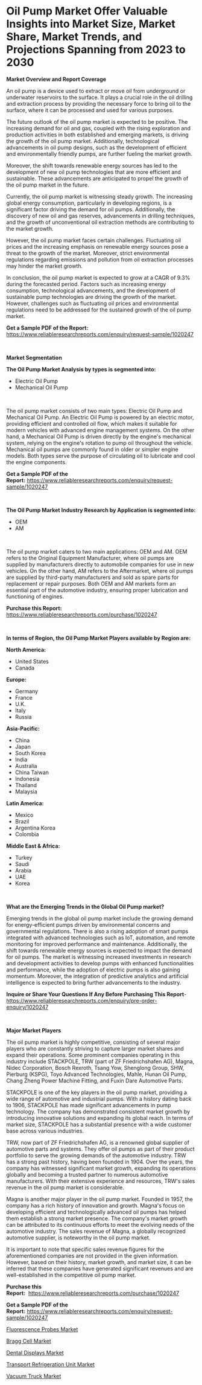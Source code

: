 <p><h1>Oil Pump Market Offer Valuable Insights into Market Size, Market Share, Market Trends, and Projections Spanning from 2023 to 2030</h1></p><p><strong>Market Overview and Report Coverage</strong></p>
<p><p>An oil pump is a device used to extract or move oil from underground or underwater reservoirs to the surface. It plays a crucial role in the oil drilling and extraction process by providing the necessary force to bring oil to the surface, where it can be processed and used for various purposes.</p><p>The future outlook of the oil pump market is expected to be positive. The increasing demand for oil and gas, coupled with the rising exploration and production activities in both established and emerging markets, is driving the growth of the oil pump market. Additionally, technological advancements in oil pump designs, such as the development of efficient and environmentally friendly pumps, are further fueling the market growth.</p><p>Moreover, the shift towards renewable energy sources has led to the development of new oil pump technologies that are more efficient and sustainable. These advancements are anticipated to propel the growth of the oil pump market in the future.</p><p>Currently, the oil pump market is witnessing steady growth. The increasing global energy consumption, particularly in developing regions, is a significant factor driving the demand for oil pumps. Additionally, the discovery of new oil and gas reserves, advancements in drilling techniques, and the growth of unconventional oil extraction methods are contributing to the market growth.</p><p>However, the oil pump market faces certain challenges. Fluctuating oil prices and the increasing emphasis on renewable energy sources pose a threat to the growth of the market. Moreover, strict environmental regulations regarding emissions and pollution from oil extraction processes may hinder the market growth.</p><p>In conclusion, the oil pump market is expected to grow at a CAGR of 9.3% during the forecasted period. Factors such as increasing energy consumption, technological advancements, and the development of sustainable pump technologies are driving the growth of the market. However, challenges such as fluctuating oil prices and environmental regulations need to be addressed for the sustained growth of the oil pump market.</p></p>
<p><strong>Get a Sample PDF of the Report:</strong> <a href="https://www.reliableresearchreports.com/enquiry/request-sample/1020247">https://www.reliableresearchreports.com/enquiry/request-sample/1020247</a></p>
<p>&nbsp;</p>
<p><strong>Market Segmentation</strong></p>
<p><strong>The Oil Pump Market Analysis by types is segmented into:</strong></p>
<p><ul><li>Electric Oil Pump</li><li>Mechanical Oil Pump</li></ul></p>
<p>&nbsp;</p>
<p><p>The oil pump market consists of two main types: Electric Oil Pump and Mechanical Oil Pump. An Electric Oil Pump is powered by an electric motor, providing efficient and controlled oil flow, which makes it suitable for modern vehicles with advanced engine management systems. On the other hand, a Mechanical Oil Pump is driven directly by the engine's mechanical system, relying on the engine's rotation to pump oil throughout the vehicle. Mechanical oil pumps are commonly found in older or simpler engine models. Both types serve the purpose of circulating oil to lubricate and cool the engine components.</p></p>
<p><strong>Get a Sample PDF of the Report:</strong>&nbsp;<a href="https://www.reliableresearchreports.com/enquiry/request-sample/1020247">https://www.reliableresearchreports.com/enquiry/request-sample/1020247</a></p>
<p>&nbsp;</p>
<p><strong>The Oil Pump Market Industry Research by Application is segmented into:</strong></p>
<p><ul><li>OEM</li><li>AM</li></ul></p>
<p>&nbsp;</p>
<p><p>The oil pump market caters to two main applications: OEM and AM. OEM refers to the Original Equipment Manufacturer, where oil pumps are supplied by manufacturers directly to automobile companies for use in new vehicles. On the other hand, AM refers to the Aftermarket, where oil pumps are supplied by third-party manufacturers and sold as spare parts for replacement or repair purposes. Both OEM and AM markets form an essential part of the automotive industry, ensuring proper lubrication and functioning of engines.</p></p>
<p><strong>Purchase this Report:</strong>&nbsp; <a href="https://www.reliableresearchreports.com/purchase/1020247">https://www.reliableresearchreports.com/purchase/1020247</a></p>
<p>&nbsp;</p>
<p><strong>In terms of Region, the Oil Pump Market Players available by Region are:</strong></p>
<p>
    <p> <strong> North America: </strong>
        <ul>
            <li>United States</li>
            <li>Canada</li>
        </ul>
        </p> 
    <p> <strong> Europe: </strong>
        <ul>
            <li>Germany</li>
            <li>France</li>
            <li>U.K.</li>
            <li>Italy</li>
            <li>Russia</li>
        </ul>
        </p> 
    <p> <strong> Asia-Pacific: </strong>
        <ul>
            <li>China</li>
            <li>Japan</li>
            <li>South Korea</li>
            <li>India</li>
            <li>Australia</li>
            <li>China Taiwan</li>
            <li>Indonesia</li>
            <li>Thailand</li>
            <li>Malaysia</li>
        </ul>
        </p> 
    <p> <strong> Latin America: </strong>
        <ul>
            <li>Mexico</li>
            <li>Brazil</li>
            <li>Argentina Korea</li>
            <li>Colombia</li>
        </ul>
        </p> 
    <p> <strong> Middle East & Africa: </strong>
        <ul>
            <li>Turkey</li>
            <li>Saudi</li>
            <li>Arabia</li>
            <li>UAE</li>
            <li>Korea</li>
        </ul>
    </p>
    </p>
<p>&nbsp;</p>
<p><strong>What are the Emerging Trends in the Global Oil Pump market?</strong></p>
<p><p>Emerging trends in the global oil pump market include the growing demand for energy-efficient pumps driven by environmental concerns and governmental regulations. There is also a rising adoption of smart pumps integrated with advanced technologies such as IoT, automation, and remote monitoring for improved performance and maintenance. Additionally, the shift towards renewable energy sources is expected to impact the demand for oil pumps. The market is witnessing increased investments in research and development activities to develop pumps with enhanced functionalities and performance, while the adoption of electric pumps is also gaining momentum. Moreover, the integration of predictive analytics and artificial intelligence is expected to bring further advancements to the industry.</p></p>
<p><strong>Inquire or Share Your Questions If Any Before Purchasing This Report</strong>- <a href="https://www.reliableresearchreports.com/enquiry/pre-order-enquiry/1020247">https://www.reliableresearchreports.com/enquiry/pre-order-enquiry/1020247</a></p>
<p>&nbsp;</p>
<p><strong>Major Market Players</strong></p>
<p><p>The oil pump market is highly competitive, consisting of several major players who are constantly striving to capture larger market shares and expand their operations. Some prominent companies operating in this industry include STACKPOLE, TRW (part of ZF Friedrichshafen AG), Magna, Nidec Corporation, Bosch Rexroth, Tsang Yow, Shenglong Group, SHW, Pierburg (KSPG), Toyo Advanced Technologies, Mahle, Hunan Oil Pump, Chang Zheng Power Machine Fitting, and Fuxin Dare Automotive Parts.</p><p>STACKPOLE is one of the key players in the oil pump market, providing a wide range of automotive and industrial pumps. With a history dating back to 1906, STACKPOLE has made significant advancements in pump technology. The company has demonstrated consistent market growth by introducing innovative solutions and expanding its global reach. In terms of market size, STACKPOLE has a substantial presence with a wide customer base across various industries.</p><p>TRW, now part of ZF Friedrichshafen AG, is a renowned global supplier of automotive parts and systems. They offer oil pumps as part of their product portfolio to serve the growing demands of the automotive industry. TRW has a strong past history, having been founded in 1904. Over the years, the company has witnessed significant market growth, expanding its operations globally and becoming a trusted partner to numerous automotive manufacturers. With their extensive experience and resources, TRW's sales revenue in the oil pump market is considerable.</p><p>Magna is another major player in the oil pump market. Founded in 1957, the company has a rich history of innovation and growth. Magna's focus on developing efficient and technologically advanced oil pumps has helped them establish a strong market presence. The company's market growth can be attributed to its continuous efforts to meet the evolving needs of the automotive industry. The sales revenue of Magna, a globally recognized automotive supplier, is noteworthy in the oil pump market.</p><p>It is important to note that specific sales revenue figures for the aforementioned companies are not provided in the given information. However, based on their history, market growth, and market size, it can be inferred that these companies have generated significant revenues and are well-established in the competitive oil pump market.</p></p>
<p><strong>Purchase this Report:</strong>&nbsp;&nbsp;<a href="https://www.reliableresearchreports.com/purchase/1020247">https://www.reliableresearchreports.com/purchase/1020247</a></p>
<p></p>
<p><strong>Get a Sample PDF of the Report:</strong>&nbsp;<a href="https://www.reliableresearchreports.com/enquiry/request-sample/1020247">https://www.reliableresearchreports.com/enquiry/request-sample/1020247</a></p>
<p><p><a href="https://www.linkedin.com/pulse/fluorescence-probes-market-share-amp-new-trends-analysis-yvnye/">Fluorescence Probes Market</a></p><p><a href="https://medium.com/@twiladurgan/bragg-cell-market-trends-forecast-and-competitive-analysis-to-2030-1f301a9b7886">Bragg Cell Market</a></p><p><a href="https://www.linkedin.com/pulse/dental-displays-market-research-report-provides-thorough-8szpe/">Dental Displays Market</a></p><p><a href="https://github.com/Chiragrp26/Market-Research-Report-List-1/blob/main/transport-refrigeration-unit-market.md">Transport Refrigeration Unit Market</a></p><p><a href="https://github.com/santosh758595/Market-Research-Report-List-1/blob/main/vacuum-truck-market.md">Vacuum Truck Market</a></p></p>